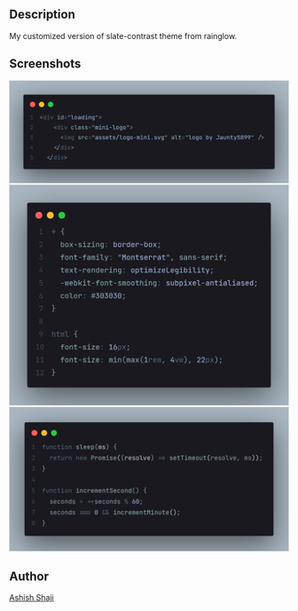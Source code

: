 ## Description
My customized version of slate-contrast theme from rainglow.
## Screenshots

![screenshot](images/image.png)
![screenshot](images/image-1.png)
![screenshot](images/image-2.png)

## Author
[Ashish Shaji](https://github.com/covertgravy)
